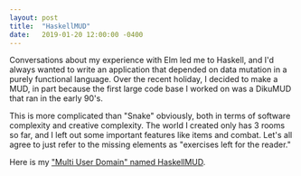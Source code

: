 ```yaml
---
layout: post
title:  "HaskellMUD"
date:   2019-01-20 12:00:00 -0400
---
```


Conversations about my experience with Elm led me to Haskell, and I'd always wanted to write an application that depended on data mutation in a purely functional language. Over the recent holiday, I decided to make a MUD, in part because the first large code base I worked on was a DikuMUD that ran in the early 90's. 
<!--break-->

This is more complicated than "Snake" obviously, both in terms of software complexity and creative complexity. The world I created only has 3 rooms so far, and I left out some important features like items and combat. Let's all agree to just refer to the missing elements as "exercises left for the reader."

Here is my ["Multi User Domain" named HaskellMUD][mud-impl].

[mud-impl]: /mud/